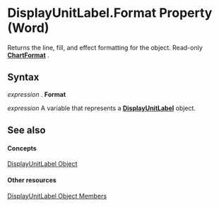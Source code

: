 
# DisplayUnitLabel.Format Property (Word)

Returns the line, fill, and effect formatting for the object. Read-only  **[ChartFormat](5f6546e8-c2fd-eec5-27a9-f2fd2c058f16.md)** .


## Syntax

 _expression_ . **Format**

 _expression_ A variable that represents a **[DisplayUnitLabel](9b028f6c-fd66-f767-f3d1-09de0fbdc148.md)** object.


## See also


#### Concepts


[DisplayUnitLabel Object](9b028f6c-fd66-f767-f3d1-09de0fbdc148.md)
#### Other resources


[DisplayUnitLabel Object Members](6fd34a78-c1c8-f7ea-b104-cd674d0ff99f.md)
